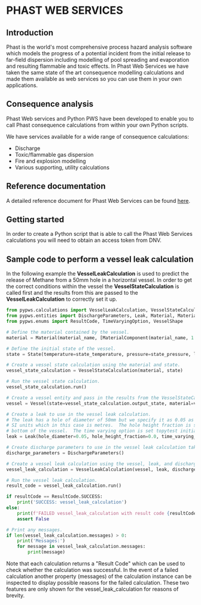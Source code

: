 # PHAST WEB SERVICES

## Introduction

Phast is the world's most comprehensive process hazard analysis software which models the progress of a potential incident from the initial release to far-field dispersion including modelling of pool spreading and evaporation and resulting flammable and toxic effects. In Phast Web Services we have taken the same state of the art consequence modelling calculations and made them available as web services so you can use them in your own applications.

## Consequence analysis

Phast Web services and Python PWS have been developed to enable you to call Phast consequence calculations from within your own Python scripts.

We have services available for a wide range of consequence calculations:

- Discharge
- Toxic/flammable gas dispersion
- Fire and explosion modelling
- Various supporting, utility calculations

## Reference documentation
A detailed reference document for Phast Web Services can be found [here](https://phastwebservices.dnv.com/).

## Getting started
In order to create a Python script that is able to call the Phast Web Services calculations you will need to obtain an access token from DNV.  


## Sample code to perform a vessel leak calculation
In the following example the **VesselLeakCalculation** is used to predict the release of Methane from a 50mm hole in a horizontal vessel.  In order to get the correct conditions within the vessel the **VesselStateCalculation** is called first and the results from this are passed to the **VesselLeakCalculation** to correctly set it up.

```python
from pypws.calculations import VesselLeakCalculation, VesselStateCalculation
from pypws.entities import DischargeParameters, Leak, Material, MaterialComponent, State, Vessel
from pypws.enums import ResultCode, TimeVaryingOption, VesselShape

# Define the material contained by the vessel.
material = Material(material_name, [MaterialComponent(material_name, 1.0)])

# Define the initial state of the vessel.
state = State(temperature=state_temperature, pressure=state_pressure, liquid_fraction=0.0)

# Create a vessel state calculation using the material and state.
vessel_state_calculation = VesselStateCalculation(material, state)

# Run the vessel state calculation.
vessel_state_calculation.run()

# Create a vessel entity and pass in the results from the VesselStateCalculation.
vessel = Vessel(state=vessel_state_calculation.output_state, material=vessel_state_calculation.material, vessel_conditions=vessel_state_calculation.vessel_conditions, diameter=6.0, length=10.0, shape=VesselShape.HORIZONTAL_CYLINDER, liquid_fill_fraction_by_volume=0.0)

# Create a leak to use in the vessel leak calculation.
# The leak has a hole of diameter of 50mm but we specify it as 0.05 as all calculations are performed using
# SI units which in this case is metres.  The hole height fraction is set to 0.0 which corresponds to the
# bottom of the vessel.  The time varying option is set topytest initial rate.
leak = Leak(hole_diameter=0.05, hole_height_fraction=0.0, time_varying_option=TimeVaryingOption.INITIAL_RATE)

# Create discharge parameters to use in the vessel leak calculation taking all the default values.
discharge_parameters = DischargeParameters()

# Create a vessel leak calculation using the vessel, leak, and discharge parameters.
vessel_leak_calculation = VesselLeakCalculation(vessel, leak, discharge_parameters)

# Run the vessel leak calculation.
result_code = vessel_leak_calculation.run()

if resultCode == ResultCode.SUCCESS:
    print('SUCCESS: vessel_leak_calculation')
else:
    print(f'FAILED vessel_leak_calculation with result code {resultCode}')
    assert False

# Print any messages.
if len(vessel_leak_calculation.messages) > 0:
    print('Messages:')
    for message in vessel_leak_calculation.messages:
        print(message)
```

Note that each calculation returns a "Result Code" which can be used to check whether the calculation was successful.  In the event of a failed calculation another property (messages) of the calculation instance can be inspected to display possible reasons for the failed calculation.  These two features are only shown for the vessel_leak_calculation for reasons of brevity.